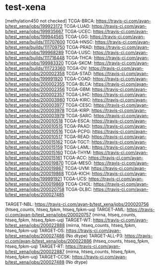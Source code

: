 # test-xena

[methylation450 not checked]
TCGA-BRCA: https://travis-ci.com/ayan-b/test_xena/jobs/199923172 
TCGA-LUAD: https://travis-ci.com/ayan-b/test_xena/jobs/199935667 
TCGA-UCEC: https://travis-ci.com/ayan-b/test_xena/jobs/199944565 
TCGA-LGG: https://travis-ci.com/ayan-b/test_xena/builds/111707600
TCGA-HNSC: https://travis-ci.com/ayan-b/test_xena/builds/111709750 
TCGA-PRAD: https://travis-ci.com/ayan-b/test_xena/jobs/199968289 
TCGA-LUSC: https://travis-ci.com/ayan-b/test_xena/builds/111716448 
TCGA-THCA: https://travis-ci.com/ayan-b/test_xena/jobs/199983320 
TCGA-SKCM: https://travis-ci.com/ayan-b/test_xena/builds/111723360
TCGA-OV: https://travis-ci.com/ayan-b/test_xena/jobs/200002358 
TCGA-STAD: https://travis-ci.com/ayan-b/test_xena/jobs/199991920 
TCGA-COAD: https://travis-ci.com/ayan-b/test_xena/jobs/200002355 
TCGA-BLCA: https://travis-ci.com/ayan-b/test_xena/jobs/200002356 
TCGA-GBM: https://travis-ci.com/ayan-b/test_xena/jobs/200002357 
TCGA-LIHC: https://travis-ci.com/ayan-b/test_xena/jobs/200003980 
TCGA-KIRC: https://travis-ci.com/ayan-b/test_xena/jobs/200003977 
TCGA-CESC: https://travis-ci.com/ayan-b/test_xena/jobs/200003978 
TCGA-KIRP: https://travis-ci.com/ayan-b/test_xena/jobs/200003979
TCGA-SARC: https://travis-ci.com/ayan-b/test_xena/jobs/200010518 
TCGA-ESCA: https://travis-ci.com/ayan-b/test_xena/jobs/200010515 
TCGA-PAAD: https://travis-ci.com/ayan-b/test_xena/jobs/200010516 
TCGA-PCPG: https://travis-ci.com/ayan-b/test_xena/jobs/200010517 
TCGA-READ: https://travis-ci.com/ayan-b/test_xena/jobs/200015162 
TCGA-TGCT: https://travis-ci.com/ayan-b/test_xena/jobs/200015159 
TCGA-LAML: https://travis-ci.com/ayan-b/test_xena/jobs/200015160 
TCGA-THYM: https://travis-ci.com/ayan-b/test_xena/jobs/200015161 
TCGA-ACC: https://travis-ci.com/ayan-b/test_xena/jobs/200019870 
TCGA-MESO: https://travis-ci.com/ayan-b/test_xena/jobs/200019867 
TCGA-UVM: https://travis-ci.com/ayan-b/test_xena/jobs/200019868 
TCGA-KICH: https://travis-ci.com/ayan-b/test_xena/jobs/199991921 
TCGA-UCS: https://travis-ci.com/ayan-b/test_xena/jobs/200019869 
TCGA-CHOL: https://travis-ci.com/ayan-b/test_xena/jobs/200020758 
TCGA-DLBC: https://travis-ci.com/ayan-b/test_xena/jobs/200027485 

TARGET-NBL: https://travis-ci.com/ayan-b/test_xena/jobs/200020756 (htseq_counts, htseq_fpkm, htseq_fpkm-uq)
TARGET-AML: https://travis-ci.com/ayan-b/test_xena/jobs/200020757 (mirna, htseq_counts, htseq_fpkm, htseq_fpkm-uq)
TARGET-WT: https://travis-ci.com/ayan-b/test_xena/jobs/200022888 (mirna, htseq_counts, htseq_fpkm, htseq_fpkm-uq)
TARGET-OS: https://travis-ci.com/ayan-b/test_xena/jobs/200027486 (No dtype)
TARGET-ALL-P3: https://travis-ci.com/ayan-b/test_xena/jobs/200022886 (htseq_counts, htseq_fpkm, htseq_fpkm-uq)
TARGET-RT: https://travis-ci.com/ayan-b/test_xena/jobs/200022887 (mirna, htseq_counts, htseq_fpkm, htseq_fpkm-uq)
TARGET-CCSK: https://travis-ci.com/ayan-b/test_xena/jobs/200027488 (No dtype)

